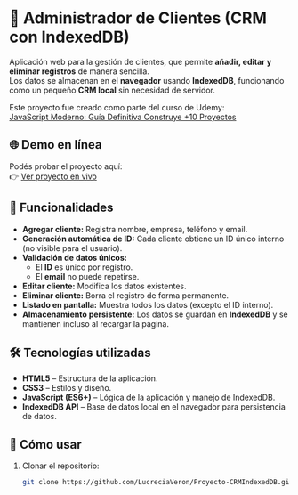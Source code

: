 # 📇 Administrador de Clientes (CRM con IndexedDB)

Aplicación web para la gestión de clientes, que permite **añadir, editar y eliminar registros** de manera sencilla.  
Los datos se almacenan en el **navegador** usando **IndexedDB**, funcionando como un pequeño **CRM local** sin necesidad de servidor.  

Este proyecto fue creado como parte del curso de Udemy:  
[JavaScript Moderno: Guía Definitiva Construye +10 Proyectos](https://www.udemy.com/course/javascript-moderno-guia-definitiva-construye-10-proyectos)

## 🌐 Demo en línea

Podés probar el proyecto aquí:  
👉 [Ver proyecto en vivo](https://classy-fudge-b38496.netlify.app/)

## 🚀 Funcionalidades

- **Agregar cliente:** Registra nombre, empresa, teléfono y email.
- **Generación automática de ID:** Cada cliente obtiene un ID único interno (no visible para el usuario).
- **Validación de datos únicos:**
  - El **ID** es único por registro.
  - El **email** no puede repetirse.
- **Editar cliente:** Modifica los datos existentes.
- **Eliminar cliente:** Borra el registro de forma permanente.
- **Listado en pantalla:** Muestra todos los datos (excepto el ID interno).
- **Almacenamiento persistente:** Los datos se guardan en **IndexedDB** y se mantienen incluso al recargar la página.

## 🛠️ Tecnologías utilizadas

- **HTML5** – Estructura de la aplicación.
- **CSS3** – Estilos y diseño.
- **JavaScript (ES6+)** – Lógica de la aplicación y manejo de IndexedDB.
- **IndexedDB API** – Base de datos local en el navegador para persistencia de datos.

## 🚀 Cómo usar

1. Clonar el repositorio:
   ```bash
   git clone https://github.com/LucreciaVeron/Proyecto-CRMIndexedDB.git

